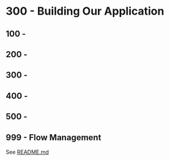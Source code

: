 # 300 - Building Our Application

## 100 - 

## 200 - 

## 300 - 

## 400 - 

## 500 - 

## 999 - Flow Management

See [README.md](./999/README.md)
